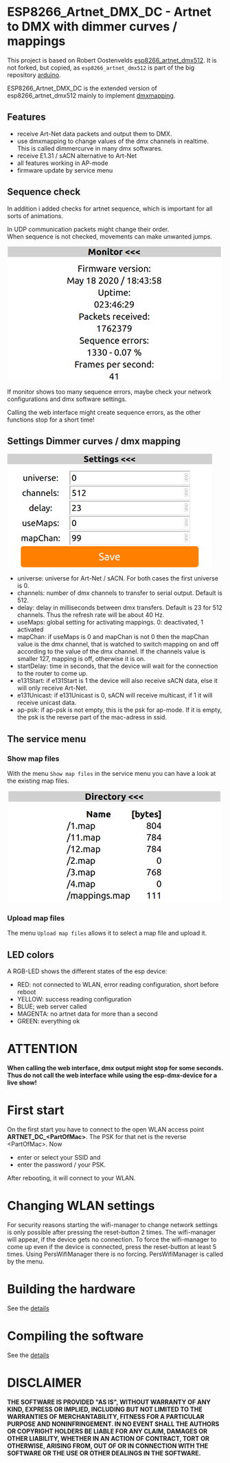 # ESP8266_Artnet_DMX_DC - Artnet to DMX with dimmer curves / mappings 

This project is based on Robert Oostenvelds [esp8266_artnet_dmx512](https://github.com/robertoostenveld/arduino/tree/master/esp8266_artnet_dmx512).
It is not forked, but copied, as `esp8266_artnet_dmx512` is part of the big repository [arduino](https://github.com/robertoostenveld/arduino).

ESP8266_Artnet_DMX_DC is the extended version of esp8266_artnet_dmx512 mainly to implement [dmxmapping](https://github.com/Lutzion/dmxmapping).

## Features
- receive Art-Net data packets and output them to DMX.
- use dmxmapping to change values of the dmx channels in realtime.  
This is called dimmercurve in many dmx softwares.
- receive E1.31 / sACN alternative to Art-Net
- all features working in AP-mode
- firmware update by service menu  
  
## Sequence check
In addition i added checks for artnet sequence, which is important for all sorts of animations.

In UDP communication packets might change their order.  
When sequence is not checked, movements can make unwanted jumps.  
  
![Monitor!](./media/Monitor.png "Monitor page")

If monitor shows too many sequence errors, maybe check your network configurations and dmx software settings.

Calling the web interface might create sequence errors, as the other functions stop for a short time! 

## Settings  Dimmer curves / dmx mapping
![Settings!](./media/Settings.png "Settings page")

- universe: universe for Art-Net / sACN. For both cases the first universe is 0.
- channels: number of dmx channels to transfer to serial output. Default is 512.
- delay: delay in milliseconds between dmx transfers. Default is 23 for 512 channels. Thus the refresh rate will be about 40 Hz.
- useMaps: global setting for activating mappings. 0: deactivated, 1 activated
- mapChan: if useMaps is 0 and mapChan is not 0 then the mapChan value is the dmx channel, that is watched to switch mapping on and off according to the value of the dmx channel. If the channels value is smaller 127, mapping is off, otherwise it is on.
- startDelay: time in seconds, that the device will wait for the connection to the router to come up.
- e131Start: if e131Start is 1 the device will also receive sACN data, else it will only receive Art-Net.
- e131Unicast: if e131Unicast is 0, sACN will receive multicast, if 1 it will receive unicast data.
- ap-psk: if ap-psk is not empty, this is the psk for ap-mode. If it is empty, the psk is the reverse part of the mac-adress in ssid.  
  
## The service menu
### Show map files
With the menu `Show map files` in the service menu you can have a look at the existing map files.  
  
![DirMap!](./media/DirMapFiles.png "Directory of map files")

### Upload map files
The menu `Upload map files` allows it to select a map file and upload it.

## LED colors
A RGB-LED shows the different states of the esp device:
- RED: not connected to WLAN, error reading configuration, short before reboot
- YELLOW: success reading configuration
- BLUE; web server called
- MAGENTA: no artnet data for more than a second
- GREEN: everything ok

# ATTENTION
**When calling the web interface, dmx output might stop for some seconds.  
Thus do not call the web interface while using the esp-dmx-device for a live show!**


# First start
On the first start you have to connect to the open WLAN access point **ARTNET_DC_&lt;PartOfMac&gt;**. The PSK for that net is the reverse &lt;PartOfMac&gt;. Now 
- enter or select your SSID and 
- enter the password / your PSK.

After rebooting, it will connect to your WLAN.


# Changing WLAN settings
For security reasons starting the wifi-manager to change network settings is only possible after pressing the reset-button 2 times. The wifi-manager will appear, if the device gets no connection.
To force the wifi-manager to come up even if the device is connected, press the reset-button at least 5 times. Using PersWifiManager there is no forcing. PersWifiManager is called by the menu.
  

# Building the hardware
See the [details](HARDWARE.md)  
  
  
# Compiling the software
See the [details](COMPILE.md)  
  
  
# DISCLAIMER

**THE SOFTWARE IS PROVIDED "AS IS", WITHOUT WARRANTY OF ANY KIND, EXPRESS OR IMPLIED, INCLUDING BUT NOT LIMITED TO THE WARRANTIES OF MERCHANTABILITY, FITNESS FOR A PARTICULAR PURPOSE AND NONINFRINGEMENT. IN NO EVENT SHALL THE AUTHORS OR COPYRIGHT HOLDERS BE LIABLE FOR ANY CLAIM, DAMAGES OR OTHER LIABILITY, WHETHER IN AN ACTION OF CONTRACT, TORT OR OTHERWISE, ARISING FROM, OUT OF OR IN CONNECTION WITH THE SOFTWARE OR THE USE OR OTHER DEALINGS IN THE SOFTWARE.**

